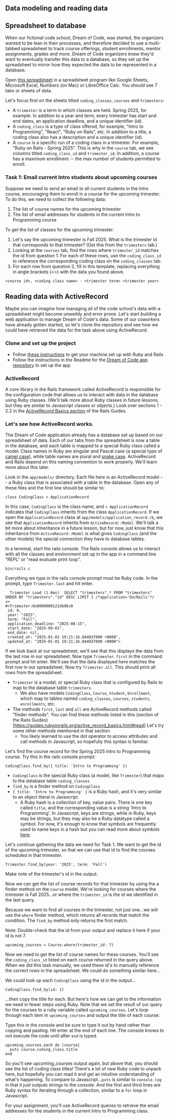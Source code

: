 ## Data modeling and reading data

## Spreadsheet to database
When our fictional code school, Dream of Code, was started, the organizers wanted to be lean in their processes, and therefore decided to use a multi-tabbed spreadsheet to track course offerings, student enrollments, mentor assignments, grades and more. Dream of Code organizers knew they'd want to eventually transfer this data to a database, so they set up the spreadsheet to mirror how they expected the data to be represented in a database.

Open [this spreadsheet](https://raw.githubusercontent.com/Code-the-Dream-School/ruby-rails-v3/refs/heads/main/learns-app-content/lessons/assets/lesson_01/doc-data.xlsx) in a spreadsheet program like Google Sheets, Microsoft Excel, Numbers (on Mac) or LibreOffice Calc. You should see 7 tabs or sheets of data.

Let's focus first on the sheets titled `coding_classes`, `courses` and `trimesters`:
- A `trimester` is a term in which classes are held. Spring 2025, for example. In addition to a year and term, every trimester has start and end dates, an application deadline, and a unique identifier (id).
- A `coding_class` is a type of class offered, for example, "Intro to Programming", "React", "Ruby on Rails", etc. In addition to a title, a coding class also has a description and a unique identifier (id).
- A `course` is a specific run of a coding class in a trimester. For example, "Ruby on Rails - Spring 2025". This is why in the `course` tab, we see columns titled `coding_class_id` and `trimester_id`. In addition, a course has a maximum enrollment -- the 
max number of students permitted to enroll.

### Task 1: Email current Intro students about upcoming courses
Suppose we need to send an email to all current students in the Intro course, encouraging them to enroll in a course for the upcoming trimester. To do this, we need to collect the following data:

1. The list of course names for the upcoming trimester
2. The list of email addresses for students in the current Intro to Programming course

To get the list of classes for the upcoming trimester:
1. Let's say the upcoming trimester is Fall 2025. What is the trimester id that corresponds to that trimester? (Get this from the `trimesters` tab.)
2. Looking at the `courses` tab, find the rows where `trimester_id` matches the id from question 1. For each of these rows, use the `coding_class_id` to reference the corresponding coding class on the `coding_classes` tab. 
3. For each row from question 2, fill in this template, replacing everything in angle brackets (<>) with the data you found above.

```
<course id>, <coding class name> - <trimester term> <trimester year>
```

## Reading data with ActiveRecord
Maybe you can imagine how managing all of the code school's data with a spreadsheet might become unweildy and error prone. Let's start building a web application to manage Dream of Code's data. Some of our coworkers have already gotten started, so let's clone the repository and see how we could have retrieved the data for the task above using ActiveRecord.

### Clone and set up the project
- Follow [these instructions](https://guides.rubyonrails.org/install_ruby_on_rails.html#installing-rails) to get your machine set up with Ruby and Rails
- Follow the instructions in the Readme for the [Dream of Code app repository](https://github.com/Code-the-Dream-School/rails-dream-of-code-app) to set up the app

### ActiveRecord
A core library in the Rails framework called ActiveRecord is responsible for the configuration code that allows us to interact with data in the database using Ruby classes. (We'll talk more about Ruby classes in future lessons, but they are similar to Javascript classes or objects.) Look over sections 1 - 2.2 in the [ActiveRecord Basics section](https://guides.rubyonrails.org/active_record_basics.html) of the Rails Guides.

### Let's see how ActiveRecord works.
The Dream of Code application already has a database set up based on our spreadsheet of data. Each of our tabs from the spreadsheet is now a table in the database, and each table is mapped to a special Ruby class called a model. Class names in Ruby are singular and Pascal case (a special type of [camel case](https://developer.mozilla.org/en-US/docs/Glossary/Camel_case)), while table names are plural and [snake case](https://developer.mozilla.org/en-US/docs/Glossary/Snake_case). ActiveRecord and Rails depend on this naming convention to work properly. We'll learn more about this later.

Look in the `app/models/` directory. Each file here is an ActiveRecord model -- a Ruby class that is associated with a table in the database. Open any of these files and the first line should be similar to:

```
class CodingClass < ApplicationRecord
```

In this case, `CodingClass` is the class name, and `< ApplicationRecord` indicates that `CodingClass` inherits from the class `ApplicationRecord`. If we open the `ApplicationRecord` class at `app/models/application_record.rb`, we see that `ApplicationRecord` inherits from `ActiveRecord::Model`. We'll talk a bit more about inheritance in a future lesson, but for now, just know that this inheritance from `ActiveRecord::Model` is what gives `CodingClass` (and the other models) the special connection they have to database tables.

In a terminal, start the rails console. The Rails console allows us to interact with all the classes and environment set up in the app in a command line "REPL" or "read evaluate print loop".

```
bin/rails c
```

Everything we type in the rails console prompt must be Ruby code. In the prompt, type `Trimester.last` and hit enter. 

```
  Trimester Load (1.6ms)  SELECT "trimesters".* FROM "trimesters" ORDER BY "trimesters"."id" DESC LIMIT 1 /*application='DocRails'*/
=>
#<Trimester:0x0000000121db9bc0
 id: 9,
 year: "2025",
 term: "Fall",
 application_deadline: "2025-08-15",
 start_date: "2025-09-01",
 end_date: nil,
 created_at: "2025-01-01 19:21:16.044837000 +0000",
 updated_at: "2025-01-01 19:21:16.044837000 +0000">
```

If we look back at our spreadsheet, we'll see that this displays the data from the last row in our spreadsheet. Now type `Trimester.first` in the command prompt and hit enter. We'll see that the data displayed here matches the first row in our spreadsheet. Now try `Trimester.all`. This should print all rows from the spreadsheet.

- `Trimester` is a model, or special Ruby class that is configured by Rails to map to the database table `trimesters`. 
  - We also have models `CodingClass`, `Course`, `Student`, `Enrollment`, which map to tables named `coding_classes`, `courses`, `students`, `enrollments`, etc.
- The methods `first`, `last` and `all` are ActiveRecord methods called "finder methods". You can find these methods listed in this (section of the Rails Guides)[https://guides.rubyonrails.org/active_record_basics.html#read] Let's try some other methods mentioned in that section.
   - You likely learned to use the dot operator to access attributes and call methods in Javascript, so hopefully this syntax is familiar.

Let's find the course record for the Spring 2025 Intro to Programming course. Try this in the rails console prompt:

```
CodingClass.find_by({ title: 'Intro to Programming' })
```

- `CodingClass` is the special Ruby class (a model, like `Trimester`) that maps to the database table `coding_classes`
- `find_by` is a finder method on `CodingClass`
- `{ title: 'Intro to Programming' }` is a Ruby hash, and it's very similar to an object literal in Javascript.
  - A Ruby hash is a collection of key, value pairs. There is one key called `title`, and the corresponding value is a string 'Intro to Programming'. In Javascript, keys are strings, while in Ruby, keys may be strings, but they may also be a Ruby datatype called a symbol. For now, it's enough to know that symbols are frequently used to name keys in a hash but you can read more about symbols [here](https://www.rubyguides.com/2018/02/ruby-symbols/).

Let's continue gathering the data we need for Task 1. We want to get the id of the upcoming trimester, so that we can use that id to find the courses scheduled in that trimester.

```
Trimester.find_by(year: '2025', term: 'Fall')
```

Make note of the trimester's id in the output.

Now we can get the list of course records for that trimester by using the a finder method on the `Course` model. We're looking for courses where the trimester is Fall 2025...or where the `trimester_id` is the id we identified in the last query.

Because we want to find all courses in the trimester, not just one...we will use the `where` finder method, which returns all records that match the condition. The `find_by` method only returns the first match.

Note: Double-check that the id from your output and replace it here if your id is not 7.
```
upcoming_courses = Course.where(trimester_id: 7)
```

Now we need to get the list of course names for these courses. You'll see the `coding_class_id` listed on each course returned in the query above. When we did this task manually, we used these id's to manually reference the correct rows in the spreadsheet. We could do something similar here...

We could look up each `CodingClass` using the id in the output...

```
CodingClass.find_by(id: 1)
```

...then copy the title for each. But here's how we can get to the information we need in fewer steps using Ruby. Note that we set the result of our query for the courses to a ruby variable called `upcoming_courses`. Let's loop through each item in `upcoming_courses` and output the title of each course:

Type this in the console and be sure to type it out by hand rather than copying and pasting. Hit enter at the end of each line. The console knows to not execute the code until after `end` is typed.
```
upcoming_courses.each do |course|
  puts course.coding_class.title
end
```

So you'll see upcoming_courses output again, but above that, you should see the list of coding class titles! There's a lot of new Ruby code to unpack here, but hopefully you can read it and get an intuitive understanding of what's happening. To compare to Javascript...`puts` is similar  to `console.log` in that it just outputs strings to the console. And the first and third lines are Ruby syntax for iterating through a collection, similar to a `for` loop in Javascript.

For your assignment, you'll use ActiveRecord queries to retrieve the email addresses for the students in the current Intro to Programming class.
